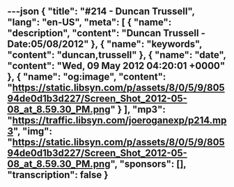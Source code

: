 ---json
{
  "title": "#214 - Duncan Trussell",
  "lang": "en-US",
  "meta": [
    {
      "name": "description",
      "content": "Duncan Trussell - Date:05/08/2012"
    },
    {
      "name": "keywords",
      "content": "duncan,trussell"
    },
    {
      "name": "date",
      "content": "Wed, 09 May 2012 04:20:01 +0000"
    },
    {
      "name": "og:image",
      "content": "https://static.libsyn.com/p/assets/8/0/5/9/80594de0d1b3d227/Screen_Shot_2012-05-08_at_8.59.30_PM.png"
    }
  ],
  "mp3": "https://traffic.libsyn.com/joeroganexp/p214.mp3",
  "img": "https://static.libsyn.com/p/assets/8/0/5/9/80594de0d1b3d227/Screen_Shot_2012-05-08_at_8.59.30_PM.png",
  "sponsors": [],
  "transcription": false
}
---
<episode-header />

<timemark seconds="0" />

<transcribe-call-to-action />

<episode-footer />